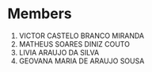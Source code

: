 # Members
1. VICTOR CASTELO BRANCO MIRANDA
2. MATHEUS SOARES DINIZ COUTO
3. LIVIA ARAUJO DA SILVA
4. GEOVANA MARIA DE ARAUJO SOUSA
